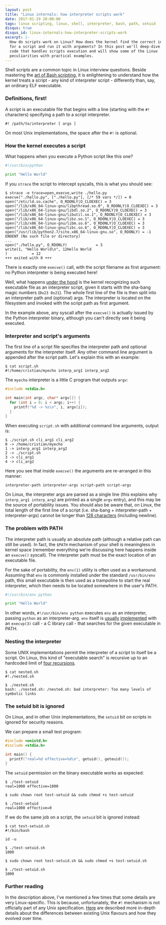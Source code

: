 ```yaml
---
layout: post
title: "Linux internals: how interpreter scripts work"
date: 2017-01-29 20:00:00
tags: linux scripting, linux, shell, interpreter, bash, path, setuid
disqus: true
disqus_id: linux-internals-how-interpreter-scripts-work
excerpt: |-
  How do scripts work on Linux? How does the kernel find the correct interpreter
  for a script and run it with arguments? In this post we'll deep-dive into kernel
  code that handles scripts execution and will show some of the Linux
  peculiarities with practical examples.
---
```


Shell scripts are a common topic in Linux interview questions. Beside mastering the [art of Bash scripting](http://tldp.org/LDP/abs/html/), it is enlightening to understand how the kernel treats a script - any kind of interpreter script - differently than, say, an ordinary ELF executable.

### Definitions, first! ###

A script is an executable file that begins with a line (starting with the `#!` characters) specifying a path to a script interpreter.

`#! /path/to/interpreter [ args ]`

On most Unix implementations, the space after the `#!` is optional.

### How the kernel executes a script ###

What happens when you execute a Python script like this one?

```python
#!/usr/bin/python

print "Hello World"
```

If you `strace` the script to intercept syscalls, this is what you should see:

```
$ strace -e trace=open,execve,write ./hello.py
execve("./hello.py", ["./hello.py"], [/* 59 vars */]) = 0
open("/etc/ld.so.cache", O_RDONLY|O_CLOEXEC) = 3
open("/lib/x86_64-linux-gnu/libpthread.so.0", O_RDONLY|O_CLOEXEC) = 3
open("/lib/x86_64-linux-gnu/libdl.so.2", O_RDONLY|O_CLOEXEC) = 3
open("/lib/x86_64-linux-gnu/libutil.so.1", O_RDONLY|O_CLOEXEC) = 3
open("/lib/x86_64-linux-gnu/libz.so.1", O_RDONLY|O_CLOEXEC) = 3
open("/lib/x86_64-linux-gnu/libm.so.6", O_RDONLY|O_CLOEXEC) = 3
open("/lib/x86_64-linux-gnu/libc.so.6", O_RDONLY|O_CLOEXEC) = 3
open("/usr/lib/python2.7/site.x86_64-linux-gnu.so", O_RDONLY) = -1 ENOENT (No such file or directory)
...
open("./hello.py", O_RDONLY)             = 3
write(1, "Hello World\n", 12Hello World
)           = 12
+++ exited with 0 +++
```

There is exactly one `execve()` call, with the script filename as first argument: no Python interpreter is being executed here!

Well, what happens [under the hood](http://lxr.free-electrons.com/source/fs/binfmt_script.c) is the kernel recognizing such executable file as an interpreter script, given it starts with the sha-bang magic numbers (`0x23 0x21`). The whole first line of the file is then split into an interpreter path and (optional) args. The interpreter is located on the filesystem and invoked with the script path as first argument.

In the example above, any syscall after the `execve()` is actually issued by the Python interpreter binary, although you can't directly see it being executed.

### Interpreter and script's arguments ###

The first line of a script file specifies the interpreter path and optional arguments for the interpreter itself. Any other command line argument is appended after the script path. Let's explain this with an example:

```
$ cat script.sh
#!/home/cristian/myecho interp_arg1 interp_arg2
```

The `myecho` interpreter is a little C program that outputs `argv`:

```c
#include <stdio.h>

int main(int argc, char* argv[]) {
  for (int i = 0; i < argc; i++) {
    printf("%d -> %s\n", i, argv[i]);
  }
}
```

When executing `script.sh` with additional command line arguments, output is:

```
$ ./script.sh cli_arg1 cli_arg2
0 -> /home/cristian/myecho
1 -> interp_arg1 interp_arg2
2 -> ./script.sh
3 -> cli_arg1
4 -> cli_arg2
```

Here you see that inside `execve()` the arguments are re-arranged in this manner:

```
interpreter-path interpreter-args script-path script-args
```

On Linux, the interpreter args are parsed as a single line (this explains why `interp_arg1 interp_arg2` are printed as a single `argv` entry), and this may be the source of portability issues. You should also be aware that, on Linux, the total length of the first line of a script (i.e. sha-bang + interpreter-path + interpreter-args) cannot be longer than [128 characters](http://lxr.free-electrons.com/source/include/uapi/linux/binfmts.h) (including newline).

### The problem with PATH ###

The interpreter path is usually an absolute path (although a relative path can still be used). In fact, the `$PATH` mechanism of your shell is meaningless in kernel space (remember everything we're discussing here happens inside an `execve()` syscall). The interpreter path must be the exact location of an executable file.

For the sake of portability, the `env(1)` utility is often used as a workaround. Assuming that `env` is commonly installed under the standard `/usr/bin/env` path, this small executable is then used as a trampoline to start the real interpreter, which then needs to be located somewhere in the user's PATH.

```python
#!/usr/bin/env python

print "Hello World"
```

In other words, `#!/usr/bin/env python` executes `env` as an interpreter, passing `python` as an interpreter-arg. `env` itself is [usually](http://git.savannah.gnu.org/gitweb/?p=coreutils.git;a=blob;f=src/env.c) [implemented](https://git.busybox.net/busybox/tree/coreutils/env.c) with an `execvp(3)` call - a C library call - that searches for the given executable in PATH.

### Nesting the interpreter ###

Some UNIX implementations permit the interpreter of a script to itself be a script. On Linux, this kind of "executable search" is recursive up to an hardcoded limit of [four recursions](http://lxr.free-electrons.com/source/fs/exec.c#L1560).

```
$ cat nested.sh
#!./nested.sh

$ ./nested.sh
bash: ./nested.sh: /nested.sh: bad interpreter: Too many levels of symbolic links
```

### The setuid bit is ignored ###

On Linux, and in other Unix implementations, the `setuid` bit on scripts in ignored for security reasons.

We can prepare a small test program:

```c
#include <unistd.h>
#include <stdio.h>

int main() {
  printf("real=%d effective=%d\n", getuid(), geteuid());
}
```

The `setuid` permission on the binary executable works as expected:

```
$ ./test-setuid
real=1000 effective=1000

$ sudo chown root test-setuid && sudo chmod +s test-setuid

$ ./test-setuid
real=1000 effective=0
```

If we do the same job on a script, the `setuid` bit is ignored instead:

```
$ cat test-setuid.sh
#!/bin/bash

id -u

$ ./test-setuid.sh
1000

$ sudo chown root test-setuid.sh && sudo chmod +s test-setuid.sh

$ ./test-setuid.sh
1000
```

### Further reading ###

In the description above, I've mentioned a few times that some details are very Linux-specific. This is because, unfortunately, the `#!` mechanism is not officially part of any Unix specification. [Here](http://www.in-ulm.de/~mascheck/various/shebang/) are described more in-depth details about the differences between existing Unix flavours and how they evolved over time.

